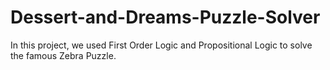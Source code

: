 # Dessert-and-Dreams-Puzzle-Solver

In this project, we used First Order Logic and Propositional Logic to solve the famous Zebra Puzzle.
